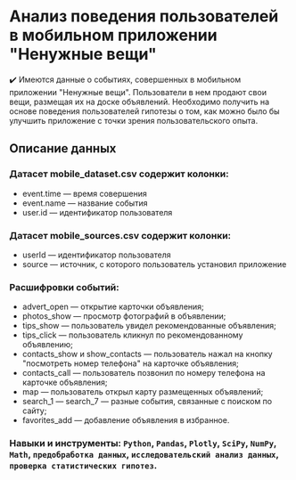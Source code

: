 # Анализ поведения пользователей в мобильном приложении "Ненужные вещи"
✔️ Имеются данные о событиях, совершенных в мобильном приложении "Ненужные вещи". Пользователи в нем продают свои вещи, размещая их на доске объявлений. Необходимо получить на основе поведения пользователей гипотезы о том, как можно было бы улучшить приложение с точки зрения пользовательского опыта.

## Описание данных
### Датасет mobile_dataset.csv содержит колонки:
- event.time — время совершения
- event.name — название события
- user.id — идентификатор пользователя<br>
### Датасет mobile_sources.csv содержит колонки:
- userId — идентификатор пользователя
- source — источник, с которого пользователь установил приложение<br>
### Расшифровки событий:
- advert_open — открытие карточки объявления;
- photos_show — просмотр фотографий в объявлении;
- tips_show — пользователь увидел рекомендованные объявления;
- tips_click — пользователь кликнул по рекомендованному объявлению;
- contacts_show и show_contacts — пользователь нажал на кнопку "посмотреть номер телефона" на карточке объявления;
- contacts_call — пользователь позвонил по номеру телефона на карточке объявления;
- map — пользователь открыл карту размещенных объявлений;
- search_1 — search_7 — разные события, связанные с поиском по сайту;
- favorites_add — добавление объявления в избранное.<br>
### Навыки и инструменты: `Python`, `Pandas`, `Plotly`, `SciPy`, `NumPy`, `Math`, `предобработка данных`, `исследовательский анализ данных`, `проверка статистических гипотез`.
